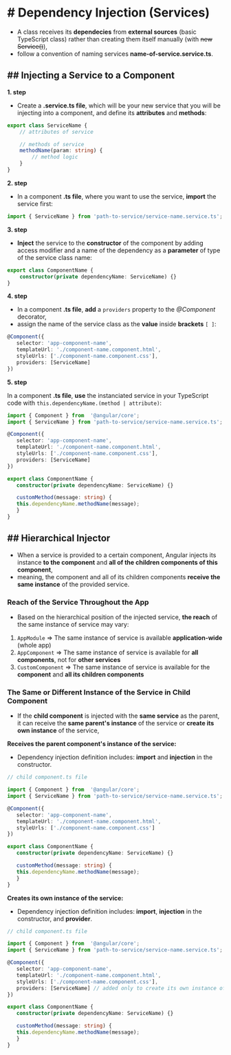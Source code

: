 # # Dependency Injection (Services)
- A class receives its **dependecies** from **external sources** (basic TypeScript class) rather than creating them itself manually (with ~~new Service()~~),
- follow a convention of naming services **name-of-service.service.ts**. 

## ## Injecting a Service to a Component
**1. step**
- Create a **.service.ts file**, which will be your new service that you will be injecting into a component, and define its **attributes** and **methods**:
```typescript
export class ServiceName {
    // attributes of service

    // methods of service
    methodName(param: string) {
        // method logic
    }
}
```

**2. step**
- In a component **.ts file**, where you want to use the service, **import** the service first:
```typescript
import { ServiceName } from 'path-to-service/service-name.service.ts';
```

**3. step**
- **Inject** the service to the **constructor** of the component by adding access modifier and a name of the dependency as a **parameter** of type of the service class name: 
```typescript
export class ComponentName {
    constructor(private dependencyName: ServiceName) {}
}
```

**4. step**
- In a component **.ts file**, **add** a `providers` property to the _@Component_ decorator,
- assign the name of the service class as the **value** inside **brackets** `[ ]`:
 ```typescript
@Component({
    selector: 'app-component-name',
    templateUrl: './component-name.component.html',
    styleUrls: ['./component-name.component.css'],
    providers: [ServiceName]
})
```

**5. step**

In a component **.ts file**, **use** the instanciated service in your TypeScript code with `this.dependencyName.(method | attribute)`:
 ```typescript
 import { Component } from  '@angular/core';
 import { ServiceName } from 'path-to-service/service-name.service.ts';

@Component({
    selector: 'app-component-name',
    templateUrl: './component-name.component.html',
    styleUrls: ['./component-name.component.css'],
    providers: [ServiceName]
})

export class ComponentName {
    constructor(private dependencyName: ServiceName) {}

    customMethod(message: string) {
    this.dependencyName.methodName(message);
    }
}
```

## ## Hierarchical Injector
- When a service is provided to a certain component, Angular injects its instance **to the component** and **all of the children components of this component**,
- meaning, the component and all of its children components **receive the same instance** of the provided service.

### Reach of the Service Throughout the App
- Based on the hierarchical position of the injected service, **the reach** of the same instance of service may vary:

1. `AppModule` => The same instance of service is available **application-wide** (whole app)
1. `AppComponent` => The same instance of service is available for **all components**, not for **other services**
1. `CustomComponent` => The same instance of service is available for the **component** and **all its children components**

### The Same or Different Instance of the Service in Child Component
- If the **child component** is injected with the **same service** as the parent, it can receive the **same parent's instance** of the service or **create its own instance** of the service,

**Receives the parent component's instance of the service:**
- Dependency injection definition includes: **import** and **injection** in the constructor.
 ```typescript
 // child component.ts file

 import { Component } from  '@angular/core';
 import { ServiceName } from 'path-to-service/service-name.service.ts';

@Component({
    selector: 'app-component-name',
    templateUrl: './component-name.component.html',
    styleUrls: ['./component-name.component.css']
})

export class ComponentName {
    constructor(private dependencyName: ServiceName) {}

    customMethod(message: string) {
    this.dependencyName.methodName(message);
    }
}
```

**Creates its own instance of the service:**
- Dependency injection definition includes: **import**, **injection** in the constructor, and **provider**.
 ```typescript
 // child component.ts file

 import { Component } from  '@angular/core';
 import { ServiceName } from 'path-to-service/service-name.service.ts';

@Component({
    selector: 'app-component-name',
    templateUrl: './component-name.component.html',
    styleUrls: ['./component-name.component.css'],
    providers: [ServiceName] // added only to create its own instance of the service
})

export class ComponentName {
    constructor(private dependencyName: ServiceName) {}

    customMethod(message: string) {
    this.dependencyName.methodName(message);
    }
}
```


